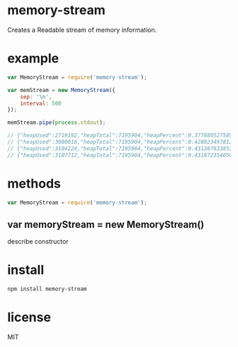 # memory-stream
Creates a Readable stream of memory information.

# example
```javascript
var MemoryStream = require('memory-stream');

var memStream = new MemoryStream({
    sep: '\n',
    interval: 500
});

memStream.pipe(process.stdout);

// {"heapUsed":2719192,"heapTotal":7195904,"heapPercent":0.3778805275890284,"freeMem":9306.43968}
// {"heapUsed":3080016,"heapTotal":7195904,"heapPercent":0.42802349781208865,"freeMem":9306.46016}
// {"heapUsed":3104224,"heapTotal":7195904,"heapPercent":0.4313876338539258,"freeMem":9306.472448}
// {"heapUsed":3107712,"heapTotal":7195904,"heapPercent":0.43187235405030416,"freeMem":9306.546176}
```

# methods
```javascript
var MemoryStream = require('memory-stream');
```

## var memoryStream = new MemoryStream()
describe constructor

# install
```bash
npm install memory-stream
```

# license
MIT
